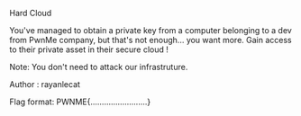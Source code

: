 Hard Cloud

You've managed to obtain a private key from a computer belonging to a dev from PwnMe company, but that's not enough... you want more. Gain access to their private asset in their secure cloud !

Note: You don't need to attack our infrastruture.

Author : rayanlecat

Flag format: PWNME{.........................}
